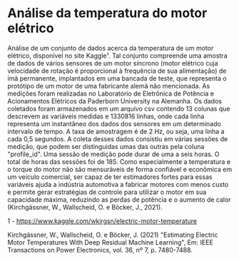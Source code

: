 # Análise da temperatura do motor elétrico

Análise de um conjunto de dados acerca da temperatura de um motor elétrico, disponível no site Kaggle¹. Tal conjunto compreende uma amostra de dados de vários sensores de um motor síncrono (motor elétrico cuja velocidade de rotação é proporcional à frequência de sua alimentação) de ímã permanente, implantados em uma bancada de teste, que representa o protótipo de um motor de uma fabricante alemã não mencionada. As medições foram realizadas no Laboratório de Eletrônica de Potência e Acionamentos Elétricos da Paderborn University na Alemanha.
Os dados coletados foram armazenados em um arquivo csv contendo 13 colunas que descrevem as variáveis medidas e 1330816 linhas, onde cada linha representa um instantâneo dos dados dos sensores em um determinado intervalo de tempo. A taxa de amostragem é de 2 Hz, ou seja, uma linha a cada 0,5 segundos. A coleta desses dados consistiu em várias sessões de medição, que podem ser distinguidas umas das outras pela coluna "profile_id". Uma sessão de medição pode durar de uma a seis horas. O total de horas das sessões foi de 185. 
Como especialmente a temperatura e o torque do motor não são mensuráveis de forma confiável e econômica em um veículo comercial, ser capaz de ter estimadores fortes para essas variáveis ajuda a indústria automotiva a fabricar motores com menos custo e permite gerar estratégias de controle para utilizar o motor em sua capacidade máxima, reduzindo as perdas de potência e o aumento de calor (Kirchgässner, W., Wallscheid, O. e Böcker, J., 2021).

1 - https://www.kaggle.com/wkirgsn/electric-motor-temperature

Kirchgässner, W., Wallscheid, O. e Böcker, J. (2021) "Estimating Electric Motor Temperatures With Deep Residual Machine Learning", Em: IEEE Transactions on Power Electronics, vol. 36, nº 7, p. 7480-7488.
